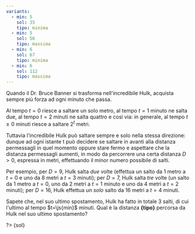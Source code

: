```yaml
---
variants:
  - min: 5
    sol: 35
    tipo: minima
  - min: 5
    sol: 56
    tipo: massima
  - min: 6
    sol: 67
    tipo: minima
  - min: 6
    sol: 112
    tipo: massima
---
```


Quando il Dr. Bruce Banner si trasforma nell'incredibile Hulk, acquista sempre più forza ad ogni minuto che passa.

Al tempo $t=0$ riesce a saltare un solo metro, al tempo $t=1$ minuto ne salta due, al tempo $t=2$ minuti ne salta quattro e così via: in generale, al tempo $t \geq 0$ minuti riesce a saltare $2^t$ metri.

Tuttavia l'incredibile Hulk può saltare sempre e solo nella stessa direzione: dunque ad ogni istante t può decidere se saltare in avanti alla distanza permessagli in quel momento oppure stare fermo e aspettare che la distanza permessagli aumenti, in modo da percorrere una certa distanza $D > 0$, espressa in metri, effettuando il minor numero possibile di salti.

Per esempio, per $D=9$, Hulk salta _due_ volte (effettua un salto da $1$ metro a $t=0$ e uno da $8$ metri a $t=3$ minuti); per $D=7$, Hulk salta _tre_ volte (un salto da $1$ metro a $t=0$, uno da $2$ metri a $t = 1$ minuto e uno da $4$ metri a $t=2$ minuti); per $D=16$, Hulk effettua _un solo_ salto da $16$ metri a $t=4$ minuti.

Sapete che, nel suo ultimo spostamento, Hulk ha fatto in totale 3 salti, di cui l'ultimo al tempo $t=\js{min}$ minuti. Qual è la distanza **{tipo}** percorsa da Hulk nel suo ultimo spostamento?

?> {sol}
